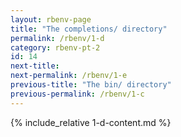 ```yaml
---
layout: rbenv-page
title: "The completions/ directory"
permalink: /rbenv/1-d
category: rbenv-pt-2
id: 14
next-title:
next-permalink: /rbenv/1-e
previous-title: "The bin/ directory"
previous-permalink: /rbenv/1-c
---
```


{% include_relative 1-d-content.md %}
